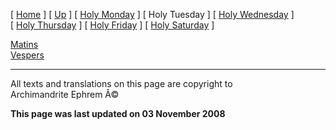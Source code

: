 \[ [Home](index.md) \] \[ [Up](holyweek.md) \]
\[ [Holy Monday](holyMon.md) \] \[ Holy Tuesday \]
\[ [Holy Wednesday](holyWed.md) \] \[ [Holy Thursday](holyThu.md) \]
\[ [Holy Friday](holyFri.md) \] \[ [Holy Saturday](holy.md) \]

[Matins](HWTue-M.md)\
[Vespers](HWTue-V.md)

------------------------------------------------------------------------

All texts and translations on this page are copyright to\
Archimandrite Ephrem Â©

**This page was last updated on 03 November 2008**
